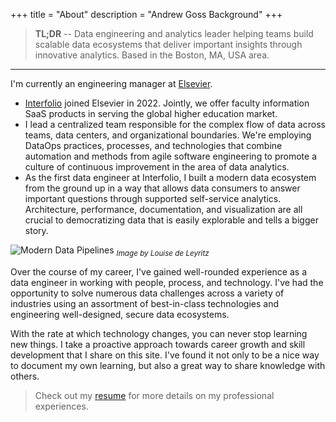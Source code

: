 +++
title = "About"
description = "Andrew Goss Background"
+++

> <b>TL;DR</b> -- Data engineering and analytics leader helping teams build scalable data ecosystems that deliver important insights through innovative analytics. Based in the Boston, MA, USA area.

<hr>

I'm currently an engineering manager at <a href="https://www.elsevier.com" target="_blank">Elsevier</a>.

- <a href="https://www.interfolio.com" target=_>Interfolio</a> joined Elsevier in 2022. Jointly, we offer faculty information SaaS products in serving the global higher education market.
- I lead a centralized team responsible for the complex flow of data across teams, data centers, and organizational boundaries. We're employing DataOps practices, processes, and technologies that combine automation and methods from agile software engineering to promote a culture of continuous improvement in the area of data analytics.
- As the first data engineer at Interfolio, I built a modern data ecosystem from the ground up in a way that allows data consumers to answer important questions through supported self-service analytics. Architecture, performance, documentation, and visualization are all crucial to democratizing data that is easily explorable and tells a bigger story.

![Modern Data Pipelines](/img/modern_data_pipelines.png "Modern Data Pipelines")
<sub><i>Image by Louise de Leyritz</i></sub>

Over the course of my career, I've gained well-rounded experience as a data engineer in working with people, process, and technology. I've had the opportunity to solve numerous data challenges across a variety of industries using an assortment of best-in-class technologies and engineering well-designed, secure data ecosystems.

With the rate at which technology changes, you can never stop learning new things. I take a proactive approach towards career growth and skill development that I share on this site. I've found it not only to be a nice way to document my own learning, but also a great way to share knowledge with others.

> Check out my <a href="/resume">resume</a> for more details on my professional experiences.
